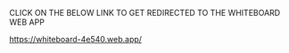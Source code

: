 CLICK ON THE BELOW LINK TO GET REDIRECTED TO THE WHITEBOARD WEB APP

https://whiteboard-4e540.web.app/